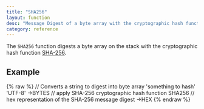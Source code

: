 ```yaml
---
title: "SHA256"
layout: function
desc: "Message Digest of a byte array with the cryptographic hash function SHA256."
category: reference
---
```


The `SHA256` function digests a byte array on the stack with the cryptographic hash function [SHA-256](https://en.wikipedia.org/wiki/SHA-2). 

## Example ##

{% raw %}
<warp10-warpscript-widget backend="{{backend}}"  exec-endpoint="{{execEndpoint}}">
// Converts a string to digest into byte array
'something to hash' 'UTF-8' ->BYTES
// apply SHA-256 cryptographic hash function
SHA256
// hex representation of the SHA-256 message digest
->HEX
</warp10-warpscript-widget>
{% endraw %}  